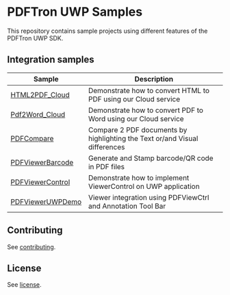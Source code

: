 # PDFTron UWP Samples

This repository contains sample projects using different features of the PDFTron UWP SDK.

## Integration samples

| Sample | Description |
|--|--|
|[HTML2PDF_Cloud](./HTML2PDF_Cloud)| Demonstrate how to convert HTML to PDF using our Cloud service
|[Pdf2Word_Cloud](./Pdf2Word_cloud)| Demonstrate how to convert PDF to Word using our Cloud service
|[PDFCompare](./PDFCompare)| Compare 2 PDF documents by highlighting the Text or/and Visual differences
|[PDFViewerBarcode](./PDFViewerBarcode)| Generate and Stamp barcode/QR code in PDF files
|[PDFViewerControl](./PDFViewerControl)| Demonstrate how to implement ViewerControl on UWP application
|[PDFViewerUWPDemo](./PDFViewerUWPDemo)| Viewer integration using PDFViewCtrl and Annotation Tool Bar

## Contributing

See [contributing](./CONTRIBUTING.md).

## License

See [license](./LICENSE).
